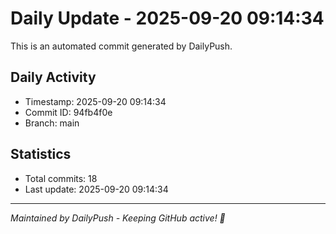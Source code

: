 # Daily Update - 2025-09-20 09:14:34

This is an automated commit generated by DailyPush.

## Daily Activity
- Timestamp: 2025-09-20 09:14:34
- Commit ID: 94fb4f0e
- Branch: main

## Statistics
- Total commits: 18
- Last update: 2025-09-20 09:14:34

---
*Maintained by DailyPush - Keeping GitHub active! 🚀*
